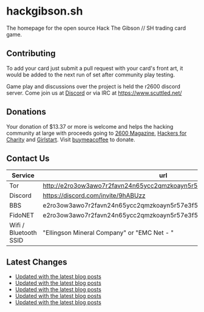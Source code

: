 # hackgibson.sh
The homepage for the open source Hack The Gibson // SH trading card game.


## Contributing

To add your card just submit a pull request with your card's front art, it would be added to the next run of set after community play testing.

Game play and discussions over the project is held the r2600 discord server. Come join us at [Discord](https://discord.com/invite/9hABUzz) or via IRC at https://www.scuttled.net/


## Donations

Your donation of $13.37 or more is welcome and helps the hacking community at large with proceeds going to [2600 Magazine](https://2600.com/), [Hackers for Charity](https://hackersforcharity.org) and [Girlstart](https://girlstart.org).  Visit [buymeacoffee](https://www.buymeacoffee.com/hackgibson.sh) to donate.


## Contact Us

Service | url
-|-
Tor | http://e2ro3ow3awo7r2favn24n65ycc2qmzkoayn5r57e3f56nvjwdcgg32ad.onion
Discord | https://discord.com/invite/9hABUzz
BBS | e2ro3ow3awo7r2favn24n65ycc2qmzkoayn5r57e3f56nvjwdcgg32ad.onion:23
FidoNET | e2ro3ow3awo7r2favn24n65ycc2qmzkoayn5r57e3f56nvjwdcgg32ad.onion:24554
Wifi / Bluetooth SSID | "Ellingson Mineral Company" or "EMC Net - <fidonet address>"

## Latest Changes
<!-- BLOG-POST-LIST:START -->
- [Updated with the latest blog posts](https://github.com/DFW2600/hackgibson.sh/commit/6b285322801168d4eae14a14aa48937b5c185776)
- [Updated with the latest blog posts](https://github.com/DFW2600/hackgibson.sh/commit/278e6b4443b033c39ca17f8f2a848a3195175b2e)
- [Updated with the latest blog posts](https://github.com/DFW2600/hackgibson.sh/commit/2a23ecb5cc8fc42330bf2fc2435a8f533fbf8f1e)
- [Updated with the latest blog posts](https://github.com/DFW2600/hackgibson.sh/commit/8bc41edacb168fc4974acc26c126dea738b4420a)
- [Updated with the latest blog posts](https://github.com/DFW2600/hackgibson.sh/commit/6f92d9ba5e8ef8254f012539b1050dd10e9d0d04)
<!-- BLOG-POST-LIST:END -->
